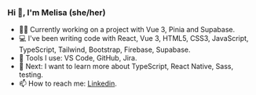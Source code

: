 ### Hi 👋, I'm Melisa (she/her)

- 👩‍💻 Currently working on a project with Vue 3, Pinia and Supabase.
- 💻 I've been writing code with React, Vue 3, HTML5, CSS3, JavaScript, TypeScript, Tailwind, Bootstrap, Firebase, Supabase.
- 🔧 Tools I use: VS Code, GitHub, Jira.
- 🌱 Next: I want to learn more about TypeScript, React Native, Sass, testing.
- 📫 How to reach me: [Linkedin](https://www.linkedin.com/in/melisandoval/).
